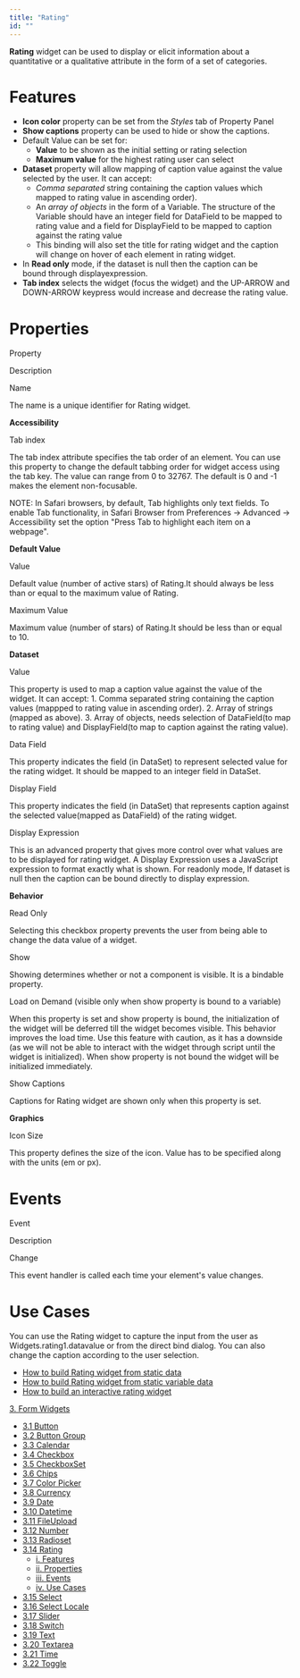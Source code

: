```yaml
---
title: "Rating"
id: ""
---
```


**Rating** widget can be used to display or elicit information about a quantitative or a qualitative attribute in the form of a set of categories.

# Features

- **Icon color** property can be set from the _Styles_ tab of Property Panel
- **Show captions** property can be used to hide or show the captions.
- Default Value can be set for:
    - **Value** to be shown as the initial setting or rating selection
    - **Maximum value** for the highest rating user can select
- **Dataset** property will allow mapping of caption value against the value selected by the user. It can accept:
    - _Comma separated_ string containing the caption values which mapped to rating value in ascending order).
    - An _array of objects_ in the form of a Variable. The structure of the Variable should have an integer field for DataField to be mapped to rating value and a field for DisplayField to be mapped to caption against the rating value
    - This binding will also set the title for rating widget and the caption will change on hover of each element in rating widget.
- In **Read only** mode, if the dataset is null then the caption can be bound through displayexpression.
- **Tab index** selects the widget (focus the widget) and the UP-ARROW and DOWN-ARROW keypress would increase and decrease the rating value.

# Properties

Property

Description

Name

The name is a unique identifier for Rating widget.

**Accessibility**

Tab index

The tab index attribute specifies the tab order of an element. You can use this property to change the default tabbing order for widget access using the tab key. The value can range from 0 to 32767. The default is 0 and -1 makes the element non-focusable.

NOTE: In Safari browsers, by default, Tab highlights only text fields. To enable Tab functionality, in Safari Browser from Preferences -> Advanced -> Accessibility set the option "Press Tab to highlight each item on a webpage".

**Default Value**

Value

Default value (number of active stars) of Rating.It should always be less than or equal to the maximum value of Rating.

Maximum Value

Maximum value (number of stars) of Rating.It should be less than or equal to 10.

**Dataset**

Value

This property is used to map a caption value against the value of the widget. It can accept: 1. Comma separated string containing the caption values (mappped to rating value in ascending order). 2. Array of strings (mapped as above). 3. Array of objects, needs selection of DataField(to map to rating value) and DisplayField(to map to caption against the rating value).

Data Field

This property indicates the field (in DataSet) to represent selected value for the rating widget. It should be mapped to an integer field in DataSet.

Display Field

This property indicates the field (in DataSet) that represents caption against the selected value(mapped as DataField) of the rating widget.

Display Expression

This is an advanced property that gives more control over what values are to be displayed for rating widget. A Display Expression uses a JavaScript expression to format exactly what is shown. For readonly mode, If dataset is null then the caption can be bound directly to display expression.

**Behavior**

Read Only

Selecting this checkbox property prevents the user from being able to change the data value of a widget.

Show

Showing determines whether or not a component is visible. It is a bindable property.

Load on Demand (visible only when show property is bound to a variable)

When this property is set and show property is bound, the initialization of the widget will be deferred till the widget becomes visible. This behavior improves the load time. Use this feature with caution, as it has a downside (as we will not be able to interact with the widget through script until the widget is initialized). When show property is not bound the widget will be initialized immediately.

Show Captions

Captions for Rating widget are shown only when this property is set.

**Graphics**

Icon Size

This property defines the size of the icon. Value has to be specified along with the units (em or px).

# Events

Event

Description

Change

This event handler is called each time your element's value changes.

# Use Cases

You can use the Rating widget to capture the input from the user as Widgets.rating1.datavalue or from the direct bind dialog. You can also change the caption according to the user selection.

- [How to build Rating widget from static data](/learn/how-tos/rating-widget-using-static-data/)
- [How to build Rating widget from static variable data](/learn/how-tos/rating-widget-using-static-variable/)
- [How to build an interactive rating widget](/learn/how-tos/rating-widget-interactive/)

[3\. Form Widgets](/learn/app-development/widgets/widget-library/#form)

- [3.1 Button](/learn/app-development/widgets/form/button/)
- [3.2 Button Group](/learn/app-development/widgets/form/button-group/)
- [3.3 Calendar](/learn/app-development/widgets/form/calendar/)
- [3.4 Checkbox](/learn/app-development/widgets/form/checkbox/)
- [3.5 CheckboxSet](/learn/app-development/widgets/form/checkboxset/)
- [3.6 Chips](/learn/app-development/widgets/form-widgets/chips/)
- [3.7 Color Picker](/learn/app-development/widgets/form/color-picker/)
- [3.8 Currency](/learn/app-development/widgets/form/currency/)
- [3.9 Date](/learn/app-development/widgets/form-widgets/date-time-datetime/)
- [3.10 Datetime](/learn/app-development/widgets/form-widgets/date-time-datetime/)
- [3.11 FileUpload](/learn/app-development/widgets/form/file-upload/)
- [3.12 Number](/learn/app-development/widgets/form-widgets/number/)
- [3.13 Radioset](/learn/app-development/widgets/form/radioset/)
- [3.14 Rating](#)
    - [i. Features](#features)
    - [ii. Properties](#properties)
    - [iii. Events](#events)
    - [iv. Use Cases](#use-cases)
- [3.15 Select](/learn/app-development/widgets/form/select/)
- [3.16 Select Locale](/learn/app-development/widgets/form/select-locale/)
- [3.17 Slider](/learn/app-development/widgets/form/slider/)
- [3.18 Switch](/learn/app-development/widgets/form/switch/)
- [3.19 Text](/learn/app-development/widgets/form/text/)
- [3.20 Textarea](/learn/app-development/widgets/form/textarea/)
- [3.21 Time](/learn/app-development/widgets/form-widgets/date-time-datetime/)
- [3.22 Toggle](/learn/app-development/widgets/form/toggle/)
